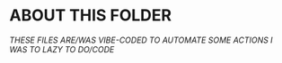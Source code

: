 # ABOUT THIS FOLDER

*THESE FILES ARE/WAS VIBE-CODED TO AUTOMATE SOME ACTIONS I WAS TO LAZY TO DO/CODE*